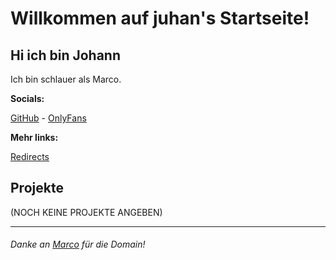 # Willkommen auf juhan's Startseite!

## Hi ich bin Johann

Ich bin schlauer als Marco.


**Socials:**

[GitHub](https://github.com/CarrotsonaStick) - [OnlyFans](https://onlyfans.com/)

**Mehr links:**

[Redirects](/redirects)

## Projekte

(NOCH KEINE PROJEKTE ANGEBEN)

****
###### Danke an *[Marco](https://github.com/mmmarco-de)* für die Domain!